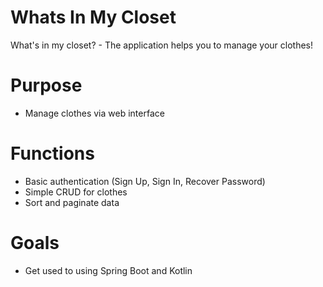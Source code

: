 # Whats In My Closet
What's in my closet? - The application helps you to manage your clothes!

# Purpose
- Manage clothes via web interface

# Functions
- Basic authentication (Sign Up, Sign In, Recover Password)
- Simple CRUD for clothes
- Sort and paginate data

# Goals
- Get used to using Spring Boot and Kotlin
